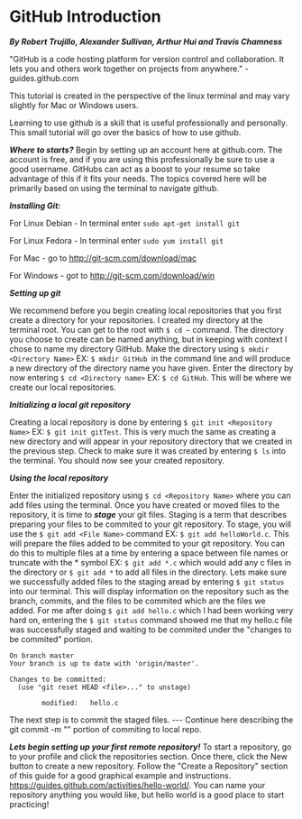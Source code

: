 # GitHub Introduction

***By Robert Trujillo, Alexander Sullivan, Arthur Hui and Travis Chamness***

"GitHub is a code hosting platform for version control and collaboration. It lets you and others work together on projects from anywhere." - guides.github.com

This tutorial is created in the perspective of the linux terminal and may vary slightly for Mac or Windows users.

Learning to use github is a skill that is useful professionally and personally. This small tutorial will go over the basics of how to use github.

***Where to starts?*** Begin by setting up an account here at github.com. The account is free, and if you are using this professionally be sure to use a good username. GitHubs can act as a boost to your resume so take advantage of this if it fits your needs. The topics covered here will be primarily based on using the terminal to navigate github. 

***Installing Git:***

For Linux Debian - In terminal enter ```sudo apt-get install git```

For Linux Fedora - In terminal enter ```sudo yum install git```

For Mac - go to http://git-scm.com/download/mac

For Windows - got to http://git-scm.com/download/win

***Setting up git***

We recommend before you begin creating local repositories that you first create a directory for your repositories. I created my directory at the terminal root. You can get to the root with ```$ cd ~``` command. The directory you choose to create can be named anything, but in keeping with context I chose to name my directory GitHub. Make the directory using ```$ mkdir <Directory Name>```  EX: ```$ mkdir GitHub ```in the command line and will produce a new directory of the directory name you have given. Enter the directory by now entering ```$ cd <Directory name>``` EX: ```$ cd GitHub```. This will be where we create our local repositories. 

***Initializing a local git repository***

Creating a local repository is done by entering ```$ git init <Repository Name>``` EX: ```$ git init gitTest```. This is very much the same as creating a new directory and will appear in your repository directory that we created in the previous step. Check to make sure it was created by entering ```$ ls``` into the terminal. You should now see your created repository.

***Using the local repository***

Enter the initialized repository using ```$ cd <Repository Name>``` where you can add files using the terminal. Once you have created or moved files to the repository, it is time to ***stage*** your git files. Staging is a term that describes preparing your files to be commited to your git repository. To stage, you will use the ```$ git add <File Name>``` command EX: ```$ git add helloWorld.c```. This will prepare the files added to be commited to your git repository. You can do this to multiple files at a time by entering a space between file names or truncate with the * symbol EX: ```$ git add *.c``` which would add any c files in the directory or ```$ git add *``` to add all files in the directory. Lets make sure we successfully added files to the staging aread by entering ```$ git status``` into our terminal. This will display information on the repository such as the branch, commits, and the files to be commited which are the files we added. For me after doing ```$ git add hello.c``` which I had been working very hard on, entering the ```$ git status``` command showed me that my hello.c file was successfully staged and waiting to be commited under the "changes to be commited" portion.
```
On branch master
Your branch is up to date with 'origin/master'.

Changes to be committed:
  (use "git reset HEAD <file>..." to unstage)

        modified:   hello.c
```

The next step is to commit the staged files. --- Continue here describing the git commit -m "" portion of commiting to local repo.

***Lets begin setting up your first remote repository!*** To start a repository, go to your profile and click the repositories section. Once there, click the New button to create a new repository. Follow the "Create a Repository" section of this guide for a good graphical example and instructions. https://guides.github.com/activities/hello-world/. You can name your repository anything you would like, but hello world is a good place to start practicing!

